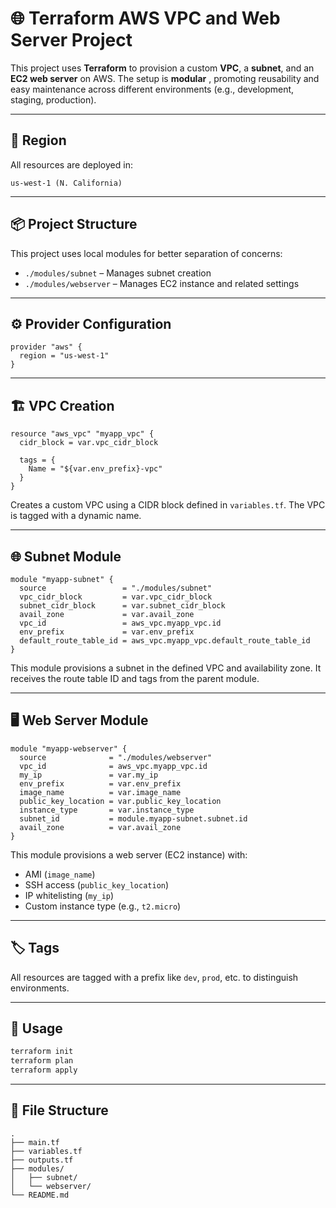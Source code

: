 # 🌐 Terraform AWS VPC and Web Server Project

This project uses **Terraform** to provision a custom **VPC**, a **subnet**, and an **EC2 web server** on AWS. 
The setup is **modular** , promoting reusability and easy maintenance across different environments (e.g., development, staging, production).

---

## 📍 Region

All resources are deployed in:

```
us-west-1 (N. California)
```

---

## 📦 Project Structure

This project uses local modules for better separation of concerns:

- `./modules/subnet` – Manages subnet creation
- `./modules/webserver` – Manages EC2 instance and related settings

---

## ⚙️ Provider Configuration

```hcl
provider "aws" {
  region = "us-west-1"
}
```

---

## 🏗️ VPC Creation

```hcl
resource "aws_vpc" "myapp_vpc" {
  cidr_block = var.vpc_cidr_block

  tags = {
    Name = "${var.env_prefix}-vpc"
  }
}
```

Creates a custom VPC using a CIDR block defined in `variables.tf`. The VPC is tagged with a dynamic name.

---

## 🌐 Subnet Module

```hcl
module "myapp-subnet" {
  source                 = "./modules/subnet"
  vpc_cidr_block         = var.vpc_cidr_block
  subnet_cidr_block      = var.subnet_cidr_block
  avail_zone             = var.avail_zone
  vpc_id                 = aws_vpc.myapp_vpc.id
  env_prefix             = var.env_prefix
  default_route_table_id = aws_vpc.myapp_vpc.default_route_table_id
}
```

This module provisions a subnet in the defined VPC and availability zone. It receives the route table ID and tags from the parent module.

---

## 🖥️ Web Server Module

```hcl
module "myapp-webserver" {
  source              = "./modules/webserver"
  vpc_id              = aws_vpc.myapp_vpc.id
  my_ip               = var.my_ip
  env_prefix          = var.env_prefix
  image_name          = var.image_name
  public_key_location = var.public_key_location
  instance_type       = var.instance_type
  subnet_id           = module.myapp-subnet.subnet.id
  avail_zone          = var.avail_zone
}
```

This module provisions a web server (EC2 instance) with:

- AMI (`image_name`)
- SSH access (`public_key_location`)
- IP whitelisting (`my_ip`)
- Custom instance type (e.g., `t2.micro`)

---

## 🏷️ Tags

All resources are tagged with a prefix like `dev`, `prod`, etc. to distinguish environments.

---

## 🚀 Usage

```bash
terraform init
terraform plan
terraform apply
```

---

## 📁 File Structure

```
.
├── main.tf
├── variables.tf
├── outputs.tf
├── modules/
│   ├── subnet/
│   └── webserver/
└── README.md
```


